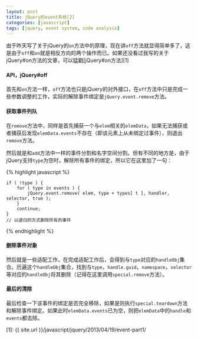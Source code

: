 ```yaml
---
layout: post
title: jQuery的event系统[2]
categories: [javascript]
tags: [jquery, event system, code analysis]
---
```



由于昨天写了关于jQuery的`on`方法中的原理，现在讲`off`方法就显得简单多了，这是由于`off`和`on`就是相反方向的两个操作而已。如果还没看过我写的关于jQuery#on方法的文章，可以猛戳[jQuery#on方法][1]


#### API，jQuery#off

首先和`on`方法一样，`off`方法也只是jQuery的对外接口，在`off`方法中只是完成一些参数调整的工作，实际的解除事件绑定是`jQuery.event.remove`方法。


#### 获取事件列队

在`remove`方法中，同样是首先捕获一个与`elem`相关的`elemData`，如果无法捕获或者捕获后发现`elemData.events`不存在（即该元素上从未绑定过事件），则退出`remove`方法。

然后就是和`add`方法中一样的事件分割和名字空间分割。但有不同的地方是，由于jQuery支持`type`为空时，解除所有事件的绑定，所以它在这里加了一句：

{% highlight javascript %}

    if ( !type ) {
        for ( type in events ) {
            jQuery.event.remove( elem, type + types[ t ], handler, selector, true );
        }
        continue;
    }
    // 以递归的方式删除所有的事件

{% endhighlight %}


#### 删除事件对象

然后就是一些适配工作，在完成适配工作后，会得到与`type`对应的`handleObj`集合。历遍这个`handleObj`集合，找到与`type`，`handle.guid`，`namespace`，`selector`等对应的`handleObj`将其删除（记得在这里调用`special.remove`方法）。


#### 最后的清除

最后检查一下该事件的绑定是否完全移除，如果是则执行`special.teardown`方法和解除事件绑定。如果此时`elemData.events`已为空，则把`elemData`中的`handle`和`events`都去除。


[1]: {{ site.url }}/javascript/jquery/2013/04/19/event-part1/



